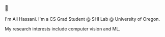 ### 👋

I'm Ali Hassani. I'm a CS Grad Student @ SHI Lab @ University of Oregon.

My research interests include computer vision and ML.
